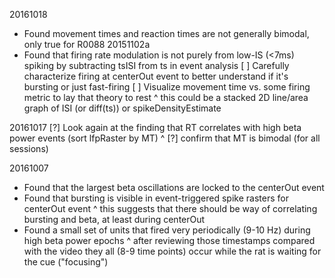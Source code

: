 20161018
- Found movement times and reaction times are not generally bimodal, only true for R0088 20151102a
- Found that firing rate modulation is not purely from low-IS (<7ms) spiking by subtracting tsISI from ts in event analysis
[ ] Carefully characterize firing at centerOut event to better understand if it's bursting or just fast-firing
[ ] Visualize movement time vs. some firing metric to lay that theory to rest
^ this could be a stacked 2D line/area graph of ISI (or diff(ts)) or spikeDensityEstimate

20161017
[?] Look again at the finding that RT correlates with high beta power events (sort lfpRaster by MT)
^ [?] confirm that MT is bimodal (for all sessions)

20161007
- Found that the largest beta oscillations are locked to the centerOut event
- Found that bursting is visible in event-triggered spike rasters for centerOut event
^ this suggests that there should be way of correlating bursting and beta, at least during centerOut
- Found a small set of units that fired very periodically (9-10 Hz) during high beta power epochs
^ after reviewing those timestamps compared with the video they all (8-9 time points) occur while the rat is waiting for the cue ("focusing")